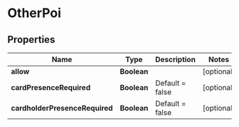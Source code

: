 
# OtherPoi

## Properties
Name | Type | Description | Notes
------------ | ------------- | ------------- | -------------
**allow** | **Boolean** |  |  [optional]
**cardPresenceRequired** | **Boolean** | Default &#x3D; false |  [optional]
**cardholderPresenceRequired** | **Boolean** | Default &#x3D; false |  [optional]



